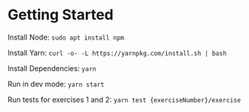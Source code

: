 # Getting Started

Install Node: `sudo apt install npm`

Install Yarn: `curl -o- -L https://yarnpkg.com/install.sh | bash`

Install Dependencies: `yarn`

Run in dev mode: `yarn start`

Run tests for exercises 1 and 2: `yarn test {exerciseNumber}/exercise`

